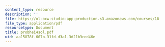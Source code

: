 ```yaml
---
content_type: resource
description: ''
file: https://ol-ocw-studio-app-production.s3.amazonaws.com/courses/18-303-linear-partial-differential-equations-fall-2006/aa15878f607b31fdd3a13d21b3ced46e_probhei4sol.pdf
file_type: application/pdf
resourcetype: Document
title: probhei4sol.pdf
uid: aa15878f-607b-31fd-d3a1-3d21b3ced46e
---
```

